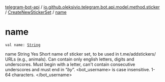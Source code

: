 [telegram-bot-api](../../index.md) / [io.github.oleksivio.telegram.bot.api.model.method.sticker](../index.md) / [CreateNewStickerSet](index.md) / [name](./name.md)

# name

`val name: `[`String`](https://kotlinlang.org/api/latest/jvm/stdlib/kotlin/-string/index.html)

name String Yes Short name of sticker set, to be used in t.me/addstickers/ URLs (e.g., animals). Can contain only english letters, digits and underscores. Must begin with a letter, can't contain consecutive underscores and must end in “*by*”. &lt;bot_username&gt; is case insensitive. 1-64 characters.
&lt;/bot_username&gt;

